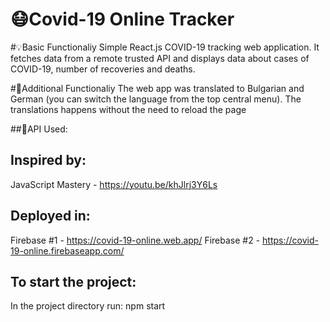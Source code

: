 # 😷Covid-19 Online Tracker

#💡Basic Functionaliy 
Simple React.js COVID-19 tracking web application. It fetches data from a remote trusted API and displays data about cases of COVID-19, number of recoveries and deaths. 

#🎁Additional Functionaliy 
The web app was translated to Bulgarian and German (you can switch the language from the top central menu). The translations happens without the need to reload the page

##📨API Used: 

## Inspired by: 
JavaScript Mastery - https://youtu.be/khJlrj3Y6Ls

## Deployed in: 
Firebase #1 - https://covid-19-online.web.app/
Firebase #2 - https://covid-19-online.firebaseapp.com/

## To start the project:
In the project directory run: npm start



